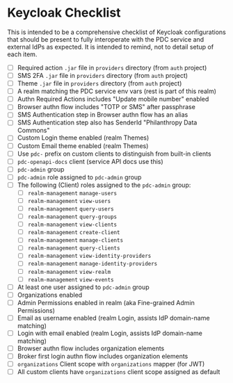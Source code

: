 # Keycloak Checklist

This is intended to be a comprehensive checklist of Keycloak configurations that
should be present to fully interoperate with the PDC service and external IdPs
as expected. It is intended to remind, not to detail setup of each item.

- [ ] Required action `.jar` file in `providers` directory (from `auth` project)
- [ ] SMS 2FA `.jar` file in `providers` directory (from `auth` project)
- [ ] Theme `.jar` file in `providers` directory (from `auth` project)
- [ ] A realm matching the PDC service env vars (rest is part of this realm)
- [ ] Authn Required Actions includes "Update mobile number" enabled
- [ ] Browser authn flow includes "TOTP or SMS" after passphrase
- [ ] SMS Authentication step in Browser authn flow has an alias
- [ ] SMS Authentication step also has SenderId "Philanthropy Data Commons"
- [ ] Custom Login theme enabled (realm Themes)
- [ ] Custom Email theme enabled (realm Themes)
- [ ] Use `pdc-` prefix on custom clients to distinguish from built-in clients
- [ ] `pdc-openapi-docs` client (service API docs use this)
- [ ] `pdc-admin` group
- [ ] `pdc-admin` role assigned to `pdc-admin` group
- [ ] The following (Client) roles assigned to the `pdc-admin` group:
  - [ ] `realm-management` `manage-users`
  - [ ] `realm-management` `view-users`
  - [ ] `realm-management` `query-users`
  - [ ] `realm-management` `query-groups`
  - [ ] `realm-management` `view-clients`
  - [ ] `realm-management` `create-client`
  - [ ] `realm-management` `manage-clients`
  - [ ] `realm-management` `query-clients`
  - [ ] `realm-management` `view-identity-providers`
  - [ ] `realm-management` `manage-identity-providers`
  - [ ] `realm-management` `view-realm`
  - [ ] `realm-management` `view-events`
- [ ] At least one user assigned to `pdc-admin` group
- [ ] Organizations enabled
- [ ] Admin Permissions enabled in realm (aka Fine-grained Admin Permissions)
- [ ] Email as username enabled (realm Login, assists IdP domain-name matching)
- [ ] Login with email enabled (realm Login, assists IdP domain-name matching)
- [ ] Browser authn flow includes organization elements
- [ ] Broker first login authn flow includes organization elements
- [ ] `organizations` Client scope with `organizations` mapper (for JWT)
- [ ] All custom clients have `organizations` client scope assigned as default
